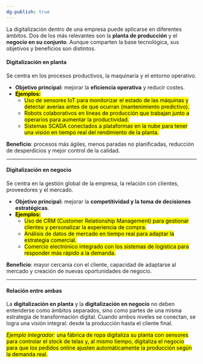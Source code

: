 ```yaml
---
dg-publish: true
---
```



La digitalización dentro de una empresa puede aplicarse en diferentes ámbitos. Dos de los más relevantes son la **planta de producción** y el **negocio en su conjunto**. Aunque comparten la base tecnológica, sus objetivos y beneficios son distintos.

#### Digitalización en planta

Se centra en los procesos productivos, la maquinaria y el entorno operativo.

* **Objetivo principal:** mejorar la **eficiencia operativa** y reducir costes.
* <mark style="color:$info;">**Ejemplos:**</mark>
  * <mark style="color:$info;">Uso de sensores IoT para monitorizar el estado de las máquinas y detectar averías antes de que ocurran (mantenimiento predictivo).</mark>
  * <mark style="color:$info;">Robots colaborativos en líneas de producción que trabajan junto a operarios para aumentar la productividad.</mark>
  * <mark style="color:$info;">Sistemas SCADA conectados a plataformas en la nube para tener una visión en tiempo real del rendimiento de la planta.</mark>

**Beneficio**: procesos más ágiles, menos paradas no planificadas, reducción de desperdicios y mejor control de la calidad.

***

#### Digitalización en negocio

Se centra en la gestión global de la empresa, la relación con clientes, proveedores y el mercado.

* **Objetivo principal:** mejorar la **competitividad y la toma de decisiones estratégicas**.
* <mark style="color:$info;">**Ejemplos:**</mark>
  * <mark style="color:$info;">Uso de CRM (Customer Relationship Management) para gestionar clientes y personalizar la experiencia de compra.</mark>
  * <mark style="color:$info;">Análisis de datos de mercado en tiempo real para adaptar la estrategia comercial.</mark>
  * <mark style="color:$info;">Comercio electrónico integrado con los sistemas de logística para responder más rápido a la demanda.</mark>

**Beneficio**: mayor cercanía con el cliente, capacidad de adaptarse al mercado y creación de nuevas oportunidades de negocio.

***

#### Relación entre ambas

La **digitalización en planta** y la **digitalización en negocio** no deben entenderse como ámbitos separados, sino como partes de una misma estrategia de transformación digital. Cuando ambos niveles se conectan, se logra una visión integral: desde la producción hasta el cliente final.

*<mark style="color:$info;">Ejemplo integrador:</mark>* <mark style="color:$info;"></mark><mark style="color:$info;">una fábrica de ropa digitaliza su planta con sensores para controlar el stock de telas y, al mismo tiempo, digitaliza el negocio para que los pedidos online ajusten automáticamente la producción según la demanda real.</mark>
